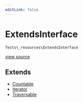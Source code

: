```yaml
---
editLink: false
---
```


# ExtendsInterface

`Tests\_resources\ExtendsInterface`

[view source](./)

## Extends

- [Countable](https://www.php.net/manual/class.countable)
- [Iterator](https://www.php.net/manual/class.iterator)
- [Traversable](https://www.php.net/manual/class.traversable)
